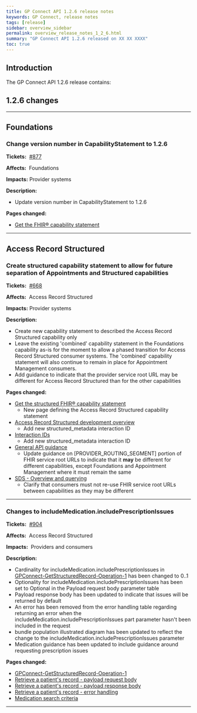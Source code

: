 ```yaml
---
title: GP Connect API 1.2.6 release notes
keywords: GP Connect, release notes
tags: [release]
sidebar: overview_sidebar
permalink: overview_release_notes_1_2_6.html
summary: "GP Connect API 1.2.6 released on XX XX XXXX"
toc: true
---
```


## Introduction ##

The GP Connect API 1.2.6 release contains:

## 1.2.6 changes ##

---

## Foundations ##

### Change version number in CapabilityStatement to 1.2.6 ###

**Tickets:**&nbsp; [#877](https://github.com/nhsconnect/gpconnect/issues/877)

**Affects:**&nbsp; Foundations

**Impacts:** Provider systems

**Description:**

- Update version number in CapabilityStatement to 1.2.6

**Pages changed:**

- [Get the FHIR&reg; capability statement](foundations_use_case_get_the_fhir_capability_statement.html)

---

## Access Record Structured ##

### Create structured capability statement to allow for future separation of Appointments and Structured capabilities ###

**Tickets:**&nbsp; [#668](https://github.com/nhsconnect/gpconnect/issues/668)

**Affects:**&nbsp; Access Record Structured

**Impacts:** Provider systems

**Description:**

- Create new capability statement to described the Access Record Structured capability only
- Leave the existing 'combined' capability statement in the Foundations capability as-is for the moment to allow a phased transition for Access Record Structured consumer systems.  The 'combined' capability statement will also continue to remain in place for Appointment Management consumers.
- Add guidance to indicate that the provider service root URL may be different for Access Record Structured than for the other capabilities

**Pages changed:**

- [Get the structured FHIR&reg; capability statement](accessrecord_structured_get_the_fhir_capability_statement.html)
  - New page defining the Access Record Structured capability statement
- [Access Record Structured development overview](accessrecord_structured_development.html#spine-interactions)
  - Add new structured_metadata interaction ID
- [Interaction IDs](integration_interaction_ids.html#access-record-structured-interactions)
  - Add new structured_metadata interaction ID
- [General API guidance](development_general_api_guidance.html#service-root-url-versioning)
  - Update guidance on [PROVIDER_ROUTING_SEGMENT] portion of FHIR service root URLs to indicate that it **may** be different for different capabilities, except Foundations and Appointment Management where it must remain the same
- [SDS - Overview and querying](integration_spine_directory_service.html#looking-up-a-providers-endpoint-and-asid)
  - Clarify that consumers must not re-use FHIR service root URLs between capabilities as they may be different

---

### Changes to includeMedication.includePrescriptionIssues ###

**Tickets:**&nbsp; [#904](https://github.com/nhsconnect/gpconnect/issues/904)

**Affects:**&nbsp; Access Record Structured

**Impacts:**&nbsp; Providers and consumers

**Description:**&nbsp;

- Cardinality for includeMedication.includePrescriptionIssues in [GPConnect-GetStructuredRecord-Operation-1](https://fhir.nhs.uk/STU3/OperationDefinition/GPConnect-GetStructuredRecord-Operation-1) has been changed to 0..1
- Optionality for includeMedication.includePrescriptionIssues has been set to Optional in the Payload request body parameter table
- Payload response body has been updated to indicate that issues will be returned by default
- An error has been removed from the error handling table regarding returning an error when the includeMedication.includePrescriptionIssues part parameter hasn't been included in the request
- bundle population illustrated diagram has been updated to reflect the change to the includeMedication.includePrescriptionIssues parameter
- Medication guidance has been updated to include guidance around requesting prescription issues

**Pages changed:**&nbsp;

- [GPConnect-GetStructuredRecord-Operation-1](https://fhir.nhs.uk/STU3/OperationDefinition/GPConnect-GetStructuredRecord-Operation-1)
- [Retrieve a patient's record - payload request body](accessrecord_structured_development_retrieve_patient_record.html#payload-request-body)
- [Retrieve a patient's record - payload response body](accessrecord_structured_development_retrieve_patient_record.html#payload-response-body)
- [Retrieve a patient's record - error handling](accessrecord_structured_development_retrieve_patient_record.html#error-handling)
- [Medication search criteria](accessrecord_structured_development_medication_guidance.html#medication-search-criteria)

---

